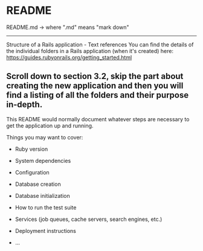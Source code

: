 # README 
README.md -> where ".md" means "mark down"


--------------------------------------------------------------------

Structure of a Rails application - Text references
You can find the details of the individual folders in a Rails application (when it's created) here: https://guides.rubyonrails.org/getting_started.html

Scroll down to section 3.2, skip the part about creating the new application and then you will find a listing of all the folders and their purpose in-depth.
--------------------------------------------------------------------


This README would normally document whatever steps are necessary to get the
application up and running.

Things you may want to cover:

* Ruby version

* System dependencies

* Configuration

* Database creation

* Database initialization

* How to run the test suite

* Services (job queues, cache servers, search engines, etc.)

* Deployment instructions

* ...
